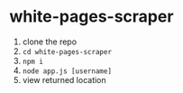 # white-pages-scraper

1. clone the repo
1. `cd white-pages-scraper`
1. `npm i`
2. `node app.js [username]`
3. view returned location
